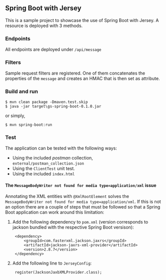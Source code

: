 ## Spring Boot with Jersey
This is a sample project to showcase the use of Spring Boot with Jersey. A resource is deployed with 3 methods.

### Endpoints
All endpoints are deployed under `/api/message`

### Filters
Sample request filters are registered. One of them concatenates the properties of the `message` and creates an HMAC that is then set as attribute.

### Build and run

    $ mvn clean package -Dmaven.test.skip
    $ java -jar target\gs-spring-boot-0.1.0.jar

or simply,

    $ mvn spring-boot:run

### Test
The application can be tested with the following ways:

- Using the included _postman_ collection, `external/postman_collection.json`
- Using the `ClientTest` unit test.
- Using the included `index.html`

#### The `MessageBodyWriter not found for media type=application/xml` issue
Annotating the XML entities with `@XmlRootElement` solves the `MessageBodyWriter not found for media type=application/xml`. If this is not an option there are a couple of steps that must be followed so that a Spring Boot application can work around this limitation:

1. Add the following dependency to `pom.xml` (version corresponds  to jackson bundled with the respective Spring Boot versison):

        <dependency>
            <groupId>com.fasterxml.jackson.jaxrs</groupId>
            <artifactId>jackson-jaxrs-xml-provider</artifactId>
            <version>2.8.7</version>
        </dependency>

2. Add the following line to `JerseyConfig`:

        register(JacksonJaxbXMLProvider.class);
